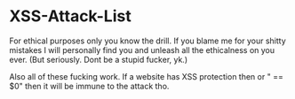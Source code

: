 # XSS-Attack-List
For ethical purposes only you know the drill. If you blame me for your shitty mistakes I will personally find you and unleash all the ethicalness on you ever. (But seriously. Dont be a stupid fucker, yk.)

Also all of these fucking work. If a website has XSS protection then or " == $0" then it will be immune to the attack tho.
